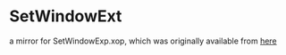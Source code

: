 # SetWindowExt
a mirror for SetWindowExp.xop, which was originally available from [here](http://fermi.uchicago.edu/freeware/LoomisWood/SetWindowExt.shtml)
